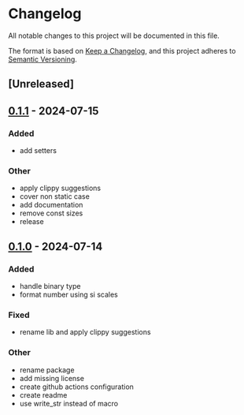# Changelog
All notable changes to this project will be documented in this file.

The format is based on [Keep a Changelog](https://keepachangelog.com/en/1.0.0/),
and this project adheres to [Semantic Versioning](https://semver.org/spec/v2.0.0.html).

## [Unreleased]

## [0.1.1](https://github.com/jdrouet/human-number/compare/v0.1.0...v0.1.1) - 2024-07-15

### Added
- add setters

### Other
- apply clippy suggestions
- cover non static case
- add documentation
- remove const sizes
- release

## [0.1.0](https://github.com/jdrouet/human-number/releases/tag/v0.1.0) - 2024-07-14

### Added
- handle binary type
- format number using si scales

### Fixed
- rename lib and apply clippy suggestions

### Other
- rename package
- add missing license
- create github actions configuration
- create readme
- use write_str instead of macro
